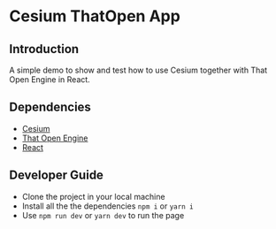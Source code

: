 # Cesium ThatOpen App

## Introduction

A simple demo to show and test how to use Cesium together with That Open Engine in React.

## Dependencies

- [Cesium](https://cesium.com/)
- [That Open Engine](https://docs.thatopen.com/)
- [React](https://reactjs.org/)

## Developer Guide

- Clone the project in your local machine
- Install all the the dependencies `npm i` or `yarn i`
- Use `npm run dev` or `yarn dev` to run the page

